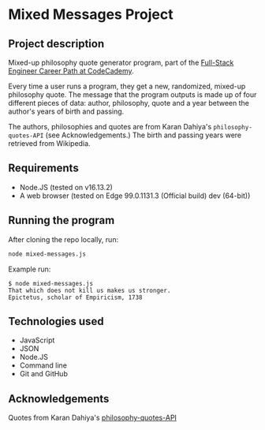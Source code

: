 # Mixed Messages Project

## Project description

Mixed-up philosophy quote generator program, part of the [Full-Stack Engineer Career Path at CodeCademy](https://www.codecademy.com/learn/paths/full-stack-engineer-career-path).

Every time a user runs a program, they get a new, randomized, mixed-up philosophy quote. The message that the program outputs is made up of four different pieces of data: author, philosophy, quote and a year between the author's years of birth and passing.

The authors, philosophies and quotes are from Karan Dahiya's `philosophy-quotes-API` (see Acknowledgements.) The birth and passing years were retrieved from Wikipedia.

## Requirements

- Node.JS (tested on v16.13.2)
- A web browser (tested on Edge 99.0.1131.3 (Official build) dev (64-bit))

## Running the program

After cloning the repo locally, run:

```sh
node mixed-messages.js
```

Example run:

```text
$ node mixed-messages.js
That which does not kill us makes us stronger.
Epictetus, scholar of Empiricism, 1738
```

## Technologies used

- JavaScript
- JSON
- Node.JS
- Command line
- Git and GitHub

## Acknowledgements

Quotes from Karan Dahiya's [philosophy-quotes-API](https://github.com/KaranDahiya/philosophy-quotes-API)
